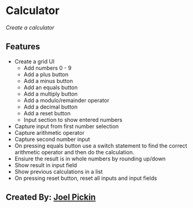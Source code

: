 ﻿# Calculator
                        
*Create a calculator*

## Features
- Create a grid UI
	- Add numbers 0 - 9
	- Add a plus button
	- Add a minus button
	- Add an equals button
	- Add a multiply button
	- Add a modulo/remainder operator
	- Add a decimal button
	- Add a reset button
	- Input section to show entered numbers
- Capture input from first number selection
- Capture arithmetic operator
- Capture second number input
- On pressing equals button use a switch statement to find the correct arithmetic operator and then do the calculation.
- Ensiure the result is in whole numbers by rounding up/down
- Show result in input field
- Show previous calculations in a list 
- On pressing reset button, reset all inputs and input fields

## Created By: [Joel Pickin](https://twitter.com/TechPickleJoel) 
